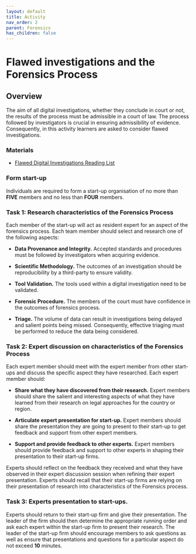 ```yaml
---
layout: default
title: Activity
nav_order: 2
parent: Forensics
has_children: false
---
```


# Flawed investigations and the Forensics Process

## Overview
The aim of all digital investigations, whether they conclude in court or not, the results of the process must be admissible in a court of law. The process followed by investigators is crucial in ensuring admissibility of evidence. Consequently, in this activity learners are asked to consider flawed investigations.

### Materials
* [Flawed Digital Investigations Reading List](readingList)


### Form start-up
Individuals are required to form a start-up organisation of no more than **FIVE** members and no less than **FOUR** members.

### Task 1: Research characteristics of the Forensics Process
Each member of the start-up will act as resident expert for an aspect of the forensics process. Each team member should select and research one of the following aspects:

* **Data Provenance and Integrity.** Accepted standards and procedures must be followed by investigators when acquiring evidence.

* **Scientific Methodology.** The outcomes of an investigation should be reproducibility by a third-party to ensure validity.

* **Tool Validation.** The tools used within a digital investigation need to be validated.

* **Forensic Procedure.** The members of the court must have confidence in the outcomes of forensics process.

* **Triage.** The volume of data can result in investigations being delayed and salient points being missed. Consequently, effective triaging must be performed to reduce the data being considered.

### Task 2: Expert discussion on characteristics of the Forensics Process
Each expert member should meet with the expert member from other start-ups and discuss the specific aspect they have researched. Each expert member should:

* **Share what they have discovered from their research.** Expert members should share the salient and interesting aspects of what they have learned from their research on legal approaches for the country or region.

* **Articulate expert presentation for start-up.** Expert members should share the presentation they are going to present to their start-up to get feedback and support from other expert members.

* **Support and provide feedback to other experts.** Expert members should provide feedback and support to other experts in shaping their presentation to their start-up firms.

Experts should reflect on the feedback they received and what they have observed in their expert discussion session when refining their expert presentation. Experts should recall that their start-up firms are relying on their presentation of research into characteristics of the Forensics process.

### Task 3: Experts presentation to start-ups.

Experts should return to their start-up firm and give their presentation. The leader of the firm should then determine the appropriate running order and ask each expert within the start-up firm to present their research. The leader of the start-up firm should encourage members to ask questions as well as ensure that presentations and questions for a particular aspect do not exceed **10** minutes.

